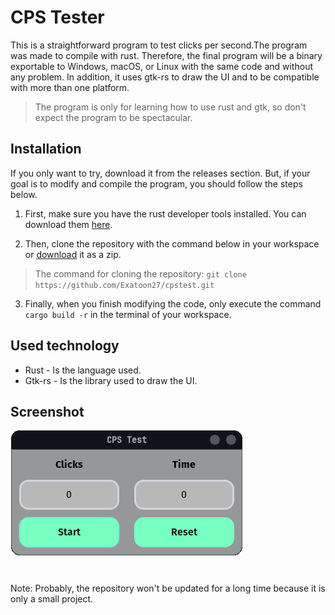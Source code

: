 # CPS Tester
This is a straightforward program to test clicks per second.The program was made to compile with rust. Therefore, the final program will be a binary exportable to Windows, macOS, or Linux with the same code and without any problem. In addition, it uses gtk-rs to draw the UI and to be compatible with more than one platform.

> The program is only for learning how to use rust and gtk, so don't expect the program to be spectacular.

## Installation

If you only want to try, download it from the releases section. But, if your goal is to modify and compile the program, you should follow the steps below.

1. First, make sure you have the rust developer tools installed. You can download them [here](https://doc.rust-lang.org/cargo/getting-started/installation.html).

2. Then, clone the repository with the command below in your workspace or [download](https://github.com/Exatoon27/cpstest/archive/refs/heads/master.zip) it as a zip.
> The command for cloning the repository: `git clone https://github.com/Exatoon27/cpstest.git`

3. Finally, when you finish modifying the code, only execute the command `cargo build -r` in the terminal of your workspace.

## Used technology
- Rust - Is the language used.
- Gtk-rs - Is the library used to draw the UI.

## Screenshot

![](https://github.com/Exatoon27/cpstest/blob/master/git-assets/screenshot.png)

# 
Note: Probably, the repository won't be updated for a long time because it is only a small project.
